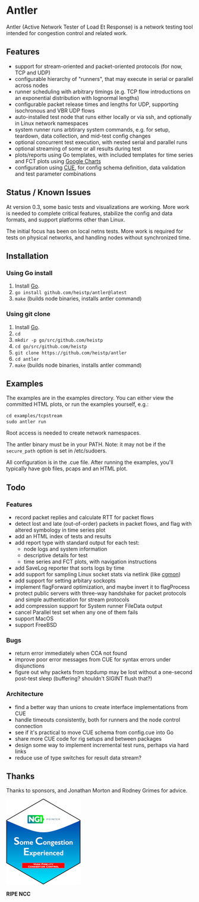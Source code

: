# Antler

Antler (Active Network Tester of Load Et Response) is a network testing tool
intended for congestion control and related work.

## Features

* support for stream-oriented and packet-oriented protocols (for now, TCP and
  UDP)
* configurable hierarchy of "runners", that may execute in serial or parallel
  across nodes
* runner scheduling with arbitrary timings (e.g. TCP flow introductions on an
  exponential distribution with lognormal lengths)
* configurable packet release times and lengths for UDP, supporting isochronous
  and VBR UDP flows
* auto-installed test node that runs either locally or via ssh, and optionally
  in Linux network namespaces
* system runner runs arbtirary system commands, e.g. for setup, teardown, data
  collection, and mid-test config changes
* optional concurrent test execution, with nested serial and parallel runs
* optional streaming of some or all results during test
* plots/reports using Go templates, with included templates for time series and
  FCT plots using [Google Charts](https://developers.google.com/chart)
* configuration using [CUE](https://cuelang.org/), for config schema definition,
  data validation and test parameter combinations

## Status / Known Issues

At version 0.3, some basic tests and visualizations are working. More work is
needed to complete critical features, stabilize the config and data formats, and
support platforms other than Linux.

The initial focus has been on local netns tests. More work is required for tests
on physical networks, and handling nodes without synchronized time.

## Installation

### Using Go install

1. Install [Go](https://go.dev/).
2. `go install github.com/heistp/antler@latest`
3. `make` (builds node binaries, installs antler command)

### Using git clone

1. Install [Go](https://go.dev/).
2. `cd`
3. `mkdir -p go/src/github.com/heistp`
4. `cd go/src/github.com/heistp`
5. `git clone https://github.com/heistp/antler`
6. `cd antler`
5. `make` (builds node binaries, installs antler command)

## Examples

The examples are in the examples directory. You can either view the committed
HTML plots, or run the examples yourself, e.g.:

```
cd examples/tcpstream
sudo antler run
```

Root access is needed to create network namespaces.

The antler binary must be in your PATH. Note: it may not be if the `secure_path`
option is set in /etc/sudoers.

All configuration is in the .cue file. After running the examples, you'll 
typically have gob files, pcaps and an HTML plot.

## Todo

### Features

- record packet replies and calculate RTT for packet flows
- detect lost and late (out-of-order) packets in packet flows, and flag with
  altered symbology in time series plot
- add an HTML index of tests and results
- add report type with standard output for each test:
  - node logs and system information
  - descriptive details for test
  - time series and FCT plots, with navigation instructions
- add SaveLog reporter that sorts logs by time
- add support for sampling Linux socket stats via netlink
  (like [cgmon](https://github.com/heistp/cgmon))
- add support for setting arbitary sockopts
- implement flagForward optimization, and maybe invert it to flagProcess
- protect public servers with three-way handshake for packet protocols and
  simple authentication for stream protocols
- add compression support for System runner FileData output
- cancel Parallel test set when any one of them fails
- support MacOS
- support FreeBSD

### Bugs

- return error immediately when CCA not found
- improve poor error messages from CUE for syntax errors under disjunctions
- figure out why packets from tcpdump may be lost without a one-second
  post-test sleep (buffering? shouldn't SIGINT flush that?)

### Architecture

- find a better way than unions to create interface implementations from CUE
- handle timeouts consistently, both for runners and the node control connection
- see if it's practical to move CUE schema from config.cue into Go
- share more CUE code for rig setups and between packages
- design some way to implement incremental test runs, perhaps via hard links
- reduce use of type switches for result data stream?

## Thanks

Thanks to sponsors, and Jonathan Morton and Rodney Grimes for advice.

![NGI SCE Sticker](/doc/img/ngi-sce-sticker-200x230.png "NGI SCE Sticker")

**RIPE NCC**
